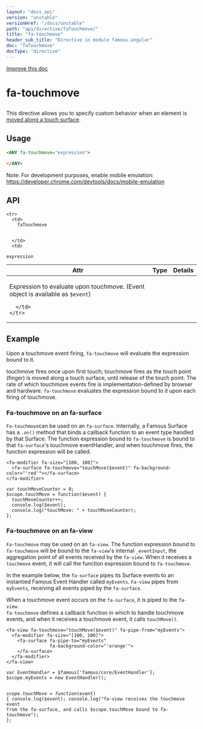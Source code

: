 ```yaml
---
layout: "docs_api"
version: "unstable"
versionHref: "/docs/unstable"
path: "api/directive/faTouchmove/"
title: "fa-touchmove"
header_sub_title: "Directive in module famous.angular"
doc: "faTouchmove"
docType: "directive"
---
```


<div class="improve-docs">
  <a href='https://github.com/Famous/famous-angular/edit/master/src/scripts/directives/fa-touchmove.js#L1'>
    Improve this doc
  </a>
</div>




<h1 class="api-title">

  fa-touchmove



</h1>





This directive allows you to specify custom behavior when an element is <a href="https://developer.mozilla.org/en-US/docs/Web/Reference/Events/touchmove">moved along a touch surface</a>.








  
<h2 id="usage">Usage</h2>
  
```html
<ANY fa-touchmove="expression">

</ANY>
```

Note:  For development purposes, enable mobile emulation: https://developer.chrome.com/devtools/docs/mobile-emulation
  
  
<h2 id="api" style="clear:both;">API</h2>

<table class="table" style="margin:0;">
  <thead>
    <tr>
      <th>Attr</th>
      <th>Type</th>
      <th>Details</th>
    </tr>
  </thead>
  <tbody>
    
    <tr>
      <td>
        faTouchmove
        
        
      </td>
      <td>
        
  <code>expression</code>
      </td>
      <td>
        <p>Expression to evaluate upon touchmove. (Event object is available as <code>$event</code>)</p>

        
      </td>
    </tr>
    
  </tbody>
</table>

  

  



<h2 id="example">Example</h2><p>Upon a touchmove event firing, <code>fa-touchmove</code> will evaluate the expression bound to it.</p>
<p>touchmove fires once upon first touch; touchmove fires as the touch point (finger) is moved along a touch surface, until release of the touch point.
The rate of which touchmove events fire is implementation-defined by browser and hardware.
<code>fa-touchmove</code> evaluates the expression bound to it upon each firing of touchmove.</p>
<h3 id="fa-touchmove-on-an-fa-surface">Fa-touchmove on an fa-surface</h3>
<p><code>Fa-touchmove</code>can be used on an <code>fa-surface</code>.  Internally, a Famous Surface has a <code>.on()</code> method that binds a callback function to an event type handled by that Surface.
 The function expression bound to <code>fa-touchmove</code> is bound to that <code>fa-surface</code>&#39;s touchmove eventHandler, and when touchmove fires, the function expression will be called. </p>
<pre><code class="lang-html">&lt;fa-modifier fa-size=&quot;[100, 100]&quot;&gt;
  &lt;fa-surface fa-touchmove=&quot;touchMove($event)&quot; fa-background-color=&quot;&#39;red&#39;&quot;&gt;&lt;/fa-surface&gt;
&lt;/fa-modifier&gt;</code></pre>
<pre><code class="lang-javascript">var touchMoveCounter = 0;
$scope.touchMove = function($event) {
  touchMoveCounter++;
  console.log($event);
  console.log(&quot;touchMove: &quot; + touchMoveCounter);
};</code></pre>
<h3 id="fa-touchmove-on-an-fa-view">Fa-touchmove on an fa-view</h3>
<p><code>Fa-touchmove</code> may be used on an <code>fa-view</code>.  The function expression bound to <code>fa-touchmove</code> will be bound to the <code>fa-view</code>&#39;s internal <code>_eventInput</code>, the aggregation point of all events received by the <code>fa-view</code>.  When it receives a <code>touchmove</code> event, it will call the function expression bound to <code>fa-touchmove</code>.</p>
<p>In the example below, the <code>fa-surface</code> pipes its Surface events to an instantied Famous Event Handler called <code>myEvents</code>.
<code>Fa-view</code> pipes from <code>myEvents</code>, receiving all events piped by the <code>fa-surface</code>.</p>
<p>When a touchmove event occurs on the <code>fa-surface</code>, it is piped to the <code>fa-view</code>.<br><code>fa-touchmove</code> defines a callback function in which to handle touchmove events, and when it receives a touchmove event, it calls <code>touchMove()</code>. </p>
<pre><code class="lang-html">&lt;fa-view fa-touchmove=&quot;touchMove($event)&quot; fa-pipe-from=&quot;myEvents&quot;&gt;
  &lt;fa-modifier fa-size=&quot;[100, 100]&quot;&gt;
    &lt;fa-surface fa-pipe-to=&quot;myEvents&quot;
                fa-background-color=&quot;&#39;orange&#39;&quot;&gt;
    &lt;/fa-surface&gt;
  &lt;/fa-modifier&gt;
&lt;/fa-view&gt;</code></pre>
<pre><code class="lang-javascript">var EventHandler = $famous[&#39;famous/core/EventHandler&#39;];
$scope.myEvents = new EventHandler();

$scope.touchMove = function($event) {
  console.log($event);
  console.log(&quot;fa-view receives the touchmove event from the fa-surface, and calls $scope.touchMove bound to fa-touchmove&quot;);
};</code></pre>



